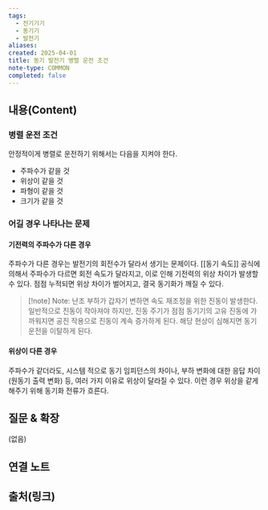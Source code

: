 ```yaml
---
tags:
  - 전기기기
  - 동기기
  - 발전기
aliases: 
created: 2025-04-01
title: 동기 발전기 병렬 운전 조건
note-type: COMMON
completed: false
---
```


## 내용(Content)

### 병렬 운전 조건

안정적이게 병렬로 운전하기 위해서는 다음을 지켜야 한다.

- 주파수가 같을 것
- 위상이 같을 것
- 파형이 같을 것
- 크기가 같을 것

### 어길 경우 나타나는 문제

#### 기전력의 주파수가 다른 경우

주파수가 다른 경우는 발전기의 회전수가 달라서 생기는 문제이다. [[동기 속도]] 공식에 의해서 주파수가 다르면 회전 속도가 달라지고, 이로 인해 기전력의 위상 차이가 발생할 수 있다. 점점 누적되면 위상 차이가 벌어지고, 결국 동기화가 깨질 수 있다. 

>[!note] Note: 난조
>부하가 갑자기 변하면 속도 재조정을 위한 진동이 발생한다. 일반적으로 진동이 작아져야 하지만, 진동 주기가 점점 동기기의 고유 진동에 가까워지면 공진 작용으로 진동이 계속 증가하게 된다. 해당 현상이 심해지면 동기 운전을 이탈하게 된다.

#### 위상이 다른 경우

주파수가 같더라도, 시스템 적으로 동기 임피던스의 차이나, 부하 변화에 대한 응답 차이(원동기 출력 변화) 등, 여러 가지 이유로 위상이 달라질 수 있다. 이런 경우 위상을 같게 해주기 위해 동기화 전류가 흐른다.



## 질문 & 확장

(없음)

## 연결 노트

## 출처(링크)

